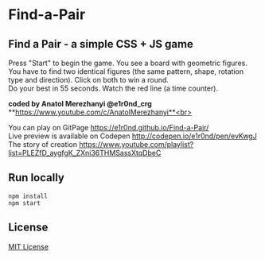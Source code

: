 # Find-a-Pair

## Find a Pair - a simple CSS + JS game

Press "Start" to begin the game. You see a board with geometric figures.<br>
You have to find two identical figures (the same pattern, shape, rotation type and direction). Click on both to win a round.<br>
Do your best in 55 seconds. Watch the red line (a time counter).<br>

**coded by Anatol Merezhanyi @e1r0nd_crg**<br>
**https://www.youtube.com/c/AnatolMerezhanyi**<br>

You can play on GitPage https://e1r0nd.github.io/Find-a-Pair/<br>
Live preview is available on Codepen http://codepen.io/e1r0nd/pen/evKwgJ<br>
The story of creation https://www.youtube.com/playlist?list=PLEZfD_aygfgK_ZXni36THMSassXtqDbeC

## Run locally
```
npm install
npm start
```

## License
[MIT License](LICENSE.md)
